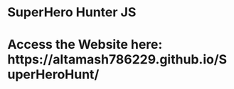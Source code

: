 # SuperHero Hunter JS
<h1> Access the Website here: https://altamash786229.github.io/SuperHeroHunt/ </h1>
